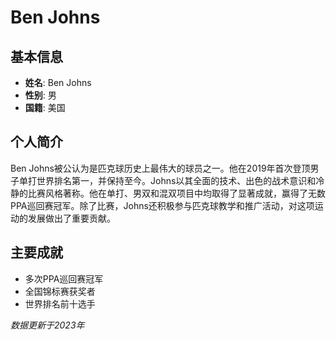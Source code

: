 # Ben Johns

## 基本信息
- **姓名**: Ben Johns
- **性别**: 男
- **国籍**: 美国

## 个人简介
Ben Johns被公认为是匹克球历史上最伟大的球员之一。他在2019年首次登顶男子单打世界排名第一，并保持至今。Johns以其全面的技术、出色的战术意识和冷静的比赛风格著称。他在单打、男双和混双项目中均取得了显著成就，赢得了无数PPA巡回赛冠军。除了比赛，Johns还积极参与匹克球教学和推广活动，对这项运动的发展做出了重要贡献。

## 主要成就
- 多次PPA巡回赛冠军
- 全国锦标赛获奖者
- 世界排名前十选手

*数据更新于2023年*
